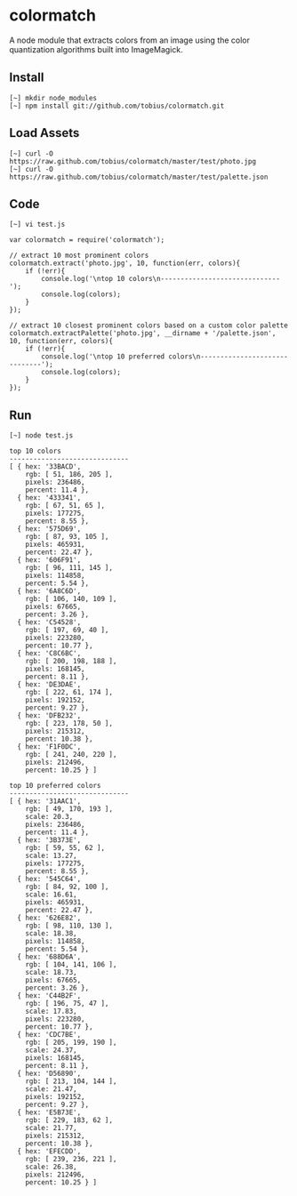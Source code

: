
# colormatch

A node module that extracts colors from an image using the color quantization algorithms built into ImageMagick.

## Install

    [~] mkdir node_modules
    [~] npm install git://github.com/tobius/colormatch.git

## Load Assets

    [~] curl -O https://raw.github.com/tobius/colormatch/master/test/photo.jpg
    [~] curl -O https://raw.github.com/tobius/colormatch/master/test/palette.json

## Code

    [~] vi test.js

    var colormatch = require('colormatch');

    // extract 10 most prominent colors
    colormatch.extract('photo.jpg', 10, function(err, colors){
        if (!err){
            console.log('\ntop 10 colors\n------------------------------');
            console.log(colors);
        }
    });

    // extract 10 closest prominent colors based on a custom color palette
    colormatch.extractPalette('photo.jpg', __dirname + '/palette.json', 10, function(err, colors){
        if (!err){
            console.log('\ntop 10 preferred colors\n------------------------------');
            console.log(colors);
        }
    });

## Run

    [~] node test.js

    top 10 colors
    ------------------------------
    [ { hex: '33BACD',
        rgb: [ 51, 186, 205 ],
        pixels: 236486,
        percent: 11.4 },
      { hex: '433341',
        rgb: [ 67, 51, 65 ],
        pixels: 177275,
        percent: 8.55 },
      { hex: '575D69',
        rgb: [ 87, 93, 105 ],
        pixels: 465931,
        percent: 22.47 },
      { hex: '606F91',
        rgb: [ 96, 111, 145 ],
        pixels: 114858,
        percent: 5.54 },
      { hex: '6A8C6D',
        rgb: [ 106, 140, 109 ],
        pixels: 67665,
        percent: 3.26 },
      { hex: 'C54528',
        rgb: [ 197, 69, 40 ],
        pixels: 223280,
        percent: 10.77 },
      { hex: 'C8C6BC',
        rgb: [ 200, 198, 188 ],
        pixels: 168145,
        percent: 8.11 },
      { hex: 'DE3DAE',
        rgb: [ 222, 61, 174 ],
        pixels: 192152,
        percent: 9.27 },
      { hex: 'DFB232',
        rgb: [ 223, 178, 50 ],
        pixels: 215312,
        percent: 10.38 },
      { hex: 'F1F0DC',
        rgb: [ 241, 240, 220 ],
        pixels: 212496,
        percent: 10.25 } ]

    top 10 preferred colors
    ------------------------------
    [ { hex: '31AAC1',
        rgb: [ 49, 170, 193 ],
        scale: 20.3,
        pixels: 236486,
        percent: 11.4 },
      { hex: '3B373E',
        rgb: [ 59, 55, 62 ],
        scale: 13.27,
        pixels: 177275,
        percent: 8.55 },
      { hex: '545C64',
        rgb: [ 84, 92, 100 ],
        scale: 16.61,
        pixels: 465931,
        percent: 22.47 },
      { hex: '626E82',
        rgb: [ 98, 110, 130 ],
        scale: 18.38,
        pixels: 114858,
        percent: 5.54 },
      { hex: '688D6A',
        rgb: [ 104, 141, 106 ],
        scale: 18.73,
        pixels: 67665,
        percent: 3.26 },
      { hex: 'C44B2F',
        rgb: [ 196, 75, 47 ],
        scale: 17.83,
        pixels: 223280,
        percent: 10.77 },
      { hex: 'CDC7BE',
        rgb: [ 205, 199, 190 ],
        scale: 24.37,
        pixels: 168145,
        percent: 8.11 },
      { hex: 'D56890',
        rgb: [ 213, 104, 144 ],
        scale: 21.47,
        pixels: 192152,
        percent: 9.27 },
      { hex: 'E5B73E',
        rgb: [ 229, 183, 62 ],
        scale: 21.77,
        pixels: 215312,
        percent: 10.38 },
      { hex: 'EFECDD',
        rgb: [ 239, 236, 221 ],
        scale: 26.38,
        pixels: 212496,
        percent: 10.25 } ]

